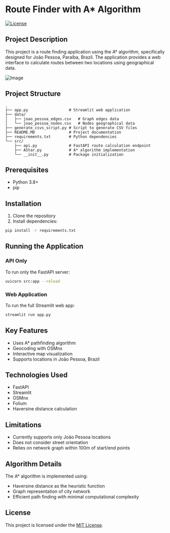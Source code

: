 # Route Finder with A* Algorithm
[![License](https://img.shields.io/badge/license-MIT-green)](LICENSE)

## Project Description

This project is a route finding application using the A* algorithm, specifically designed for João Pessoa, Paraíba, Brazil. The application provides a web interface to calculate routes between two locations using geographical data.

![Image](https://github.com/user-attachments/assets/cf9940f7-93aa-48e7-9b53-4b05c8b4bdd4)

## Project Structure

```
.
├── app.py                  # Streamlit web application
├── data/
│   ├── joao_pessoa_edges.csv   # Graph edges data
│   └── joao_pessoa_nodes.csv   # Nodes geographical data
├── generate_csvs_script.py # Script to generate CSV files
├── README.MD               # Project documentation
├── requirements.txt        # Python dependencies
└── src/
    ├── api.py              # FastAPI route calculation endpoint
    ├── AStar.py            # A* algorithm implementation
    └── __init__.py         # Package initialization
```

## Prerequisites

- Python 3.8+
- pip

## Installation

1. Clone the repository
2. Install dependencies:
```bash
pip install -r requirements.txt
```

## Running the Application

### API Only
To run only the FastAPI server:
```bash
uvicorn src:app --reload
```

### Web Application
To run the full Streamlit web app:
```bash
streamlit run app.py
```

## Key Features

- Uses A* pathfinding algorithm
- Geocoding with OSMnx
- Interactive map visualization
- Supports locations in João Pessoa, Brazil

## Technologies Used

- FastAPI
- Streamlit
- OSMnx
- Folium
- Haversine distance calculation

## Limitations

- Currently supports only João Pessoa locations
- Does not consider street orientation
- Relies on network graph within 100m of start/end points

## Algorithm Details

The A* algorithm is implemented using:
- Haversine distance as the heuristic function
- Graph representation of city network
- Efficient path finding with minimal computational complexity

## License

This project is licensed under the [MIT License](LICENSE).